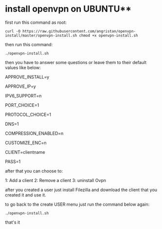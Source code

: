 # install openvpn on UBUNTU**



first run this command as root:

`
curl -O https://raw.githubusercontent.com/angristan/openvpn-install/master/openvpn-install.sh
chmod +x openvpn-install.sh
`



then run this command:

`
./openvpn-install.sh
`


then you have to answer some questions or leave them to their default values like below:

APPROVE_INSTALL=y

APPROVE_IP=y

IPV6_SUPPORT=n

PORT_CHOICE=1

PROTOCOL_CHOICE=1

DNS=1

COMPRESSION_ENABLED=n

CUSTOMIZE_ENC=n

CLIENT=clientname

PASS=1

after that you can choose to:

1: Add a client
2: Remove a client
3: uninstall Ovpn

after you created a user just install Filezilla and download the client that you created it and use it.

to go back to the create USER menu just run the command below again: 

`
./openvpn-install.sh
`


that's it
